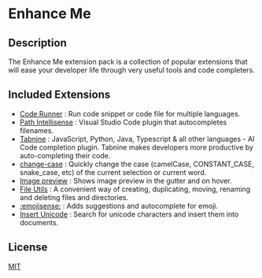 # Enhance Me

## Description

The Enhance Me extension pack is a collection of popular extensions that will ease your developer life through very useful tools and code completers.

## Included Extensions

- [Code Runner](https://marketplace.visualstudio.com/items?itemName=formulahendry.code-runner) : Run code snippet or code file for multiple languages.
- [Path Intellisense](https://marketplace.visualstudio.com/items?itemName=christian-kohler.path-intellisense) : Visual Studio Code plugin that autocompletes filenames.
- [Tabnine](https://marketplace.visualstudio.com/items?itemName=TabNine.tabnine-vscode) : JavaScript, Python, Java, Typescript & all other languages - AI Code completion plugin. Tabnine makes developers more productive by auto-completing their code.
- [change-case](https://marketplace.visualstudio.com/items?itemName=wmaurer.change-case) : Quickly change the case (camelCase, CONSTANT_CASE, snake_case, etc) of the current selection or current word.
- [Image preview](https://marketplace.visualstudio.com/items?itemName=kisstkondoros.vscode-gutter-preview) : Shows image preview in the gutter and on hover.
- [File Utils](https://marketplace.visualstudio.com/items?itemName=sleistner.vscode-fileutils) : A convenient way of creating, duplicating, moving, renaming and deleting files and directories.
- [:emojisense:](https://marketplace.visualstudio.com/items?itemName=bierner.emojisense) : Adds suggestions and autocomplete for emoji.
- [Insert Unicode](https://marketplace.visualstudio.com/items?itemName=brunnerh.insert-unicode) : Search for unicode characters and insert them into documents.

## License

[MIT](https://mit-license.org/)
